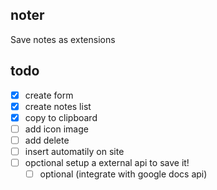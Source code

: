 ## noter

Save notes as extensions

## todo

- [x] create form
- [x] create notes list
- [x] copy to clipboard
- [ ] add icon image
- [ ] add delete
- [ ] insert automatily on site
- [ ] opctional setup a external api to save it!
    - [ ] optional (integrate with google docs api)